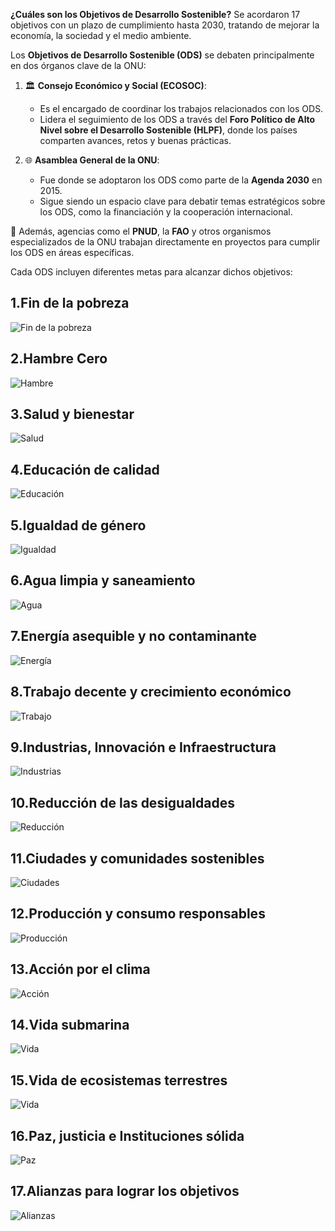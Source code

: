 **¿Cuáles son los Objetivos de Desarrollo Sostenible?**
Se acordaron 17 objetivos con un plazo de cumplimiento hasta 2030, tratando de mejorar la economía, la sociedad y el medio ambiente.

Los **Objetivos de Desarrollo Sostenible (ODS)** se debaten principalmente en dos órganos clave de la ONU:

1. 🏛️ **Consejo Económico y Social (ECOSOC)**:  
   - Es el encargado de coordinar los trabajos relacionados con los ODS.  
   - Lidera el seguimiento de los ODS a través del **Foro Político de Alto Nivel sobre el Desarrollo Sostenible (HLPF)**, donde los países comparten avances, retos y buenas prácticas.

2. 🌐 **Asamblea General de la ONU**:  
   - Fue donde se adoptaron los ODS como parte de la **Agenda 2030** en 2015.  
   - Sigue siendo un espacio clave para debatir temas estratégicos sobre los ODS, como la financiación y la cooperación internacional.

🔧 Además, agencias como el **PNUD**, la **FAO** y otros organismos especializados de la ONU trabajan directamente en proyectos para cumplir los ODS en áreas específicas.

Cada ODS incluyen diferentes metas para alcanzar dichos objetivos:



## 1.Fin de la pobreza


![Fin de la pobreza](https://www.sdgfund.org/sites/default/files/E_SDG_Icons_NoText-01.jpg)



## 2.Hambre Cero 

![Hambre](https://www.sdgfund.org/sites/default/files/E_SDG_Icons_NoText-02.jpg)


## 3.Salud y bienestar 
![Salud](https://www.sdgfund.org/sites/default/files/E_SDG_Icons_NoText-03_0.jpg)


## 4.Educación de calidad 
![Educación](https://www.sdgfund.org/sites/default/files/E_SDG_Icons_NoText-04.jpg)


## 5.Igualdad de género 
![Igualdad](https://www.sdgfund.org/sites/default/files/E_SDG_Icons_NoText-05.jpg)


## 6.Agua limpia y saneamiento
![Agua](https://www.sdgfund.org/sites/default/files/E_SDG_Icons_NoText-06.jpg)


## 7.Energía asequible y no contaminante 
![Energía](https://www.sdgfund.org/sites/default/files/E_SDG_Icons_NoText-07.jpg)


## 8.Trabajo decente y crecimiento económico 
![Trabajo](https://www.sdgfund.org/sites/default/files/E_SDG_Icons_NoText-08.jpg)


## 9.Industrias, Innovación e Infraestructura 
![Industrias](https://www.sdgfund.org/sites/default/files/E_SDG_Icons_NoText-09.jpg)


## 10.Reducción de las desigualdades 
![Reducción](https://www.sdgfund.org/sites/default/files/E_SDG_Icons_NoText-10.jpg)


## 11.Ciudades y comunidades sostenibles 
![Ciudades](https://www.sdgfund.org/sites/default/files/E_SDG_Icons_NoText-11.jpg)


## 12.Producción y consumo responsables 
![Producción](https://www.sdgfund.org/sites/default/files/E_SDG_Icons_NoText-12.jpg)


## 13.Acción por el clima 
![Acción](https://www.sdgfund.org/sites/default/files/E_SDG_Icons_NoText-13.jpg)


## 14.Vida submarina 
![Vida](https://www.sdgfund.org/sites/default/files/E_SDG_Icons_NoText-14.jpg)


## 15.Vida de ecosistemas terrestres 
![Vida](https://www.sdgfund.org/sites/default/files/E_SDG_Icons_NoText-15.jpg)


## 16.Paz, justicia e Instituciones sólida 
![Paz](https://www.sdgfund.org/sites/default/files/E_SDG_Icons_NoText-16.jpg)


## 17.Alianzas para lograr los objetivos 
![Alianzas](https://www.sdgfund.org/sites/default/files/E_SDG_Icons_NoText-17.jpg)
